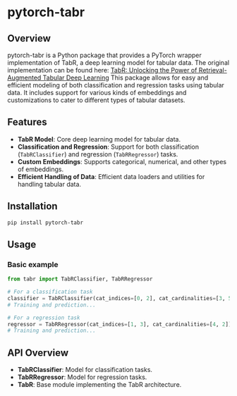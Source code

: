 # pytorch-tabr

## Overview

pytorch-tabr is a Python package that provides a PyTorch wrapper implementation of TabR, a deep learning model for tabular data. The original implementation can be found here:
[TabR: Unlocking the Power of Retrieval-Augmented Tabular Deep Learning](https://github.com/yandex-research/tabular-dl-tabr) This package allows for easy and efficient modeling of both classification and regression tasks using tabular data. It includes support for various kinds of embeddings and customizations to cater to different types of tabular datasets.

## Features

- **TabR Model**: Core deep learning model for tabular data.
- **Classification and Regression**: Support for both classification (`TabRClassifier`) and regression (`TabRRegressor`) tasks.
- **Custom Embeddings**: Supports categorical, numerical, and other types of embeddings.
- **Efficient Handling of Data**: Efficient data loaders and utilities for handling tabular data.

## Installation

```bash
pip install pytorch-tabr
```

## Usage

### Basic example

```python
from tabr import TabRClassifier, TabRRegressor

# For a classification task
classifier = TabRClassifier(cat_indices=[0, 2], cat_cardinalities=[3, 5])
# Training and prediction...

# For a regression task
regressor = TabRRegressor(cat_indices=[1, 3], cat_cardinalities=[4, 2])
# Training and prediction...
```

## API Overview
- **TabRClassifier**: Model for classification tasks.
- **TabRRegressor**: Model for regression tasks.
- **TabR**: Base module implementing the TabR architecture.
